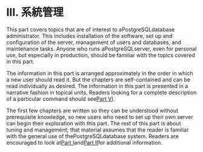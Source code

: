 # III. 系統管理

This part covers topics that are of interest to aPostgreSQLdatabase administrator. This includes installation of the software, set up and configuration of the server, management of users and databases, and maintenance tasks. Anyone who runs aPostgreSQLserver, even for personal use, but especially in production, should be familiar with the topics covered in this part.

The information in this part is arranged approximately in the order in which a new user should read it. But the chapters are self-contained and can be read individually as desired. The information in this part is presented in a narrative fashion in topical units. Readers looking for a complete description of a particular command should see[Part VI](https://www.postgresql.org/docs/10/static/reference.html).

The first few chapters are written so they can be understood without prerequisite knowledge, so new users who need to set up their own server can begin their exploration with this part. The rest of this part is about tuning and management; that material assumes that the reader is familiar with the general use of thePostgreSQLdatabase system. Readers are encouraged to look at[Part I](https://www.postgresql.org/docs/10/static/tutorial.html)and[Part II](https://www.postgresql.org/docs/10/static/sql.html)for additional information.

